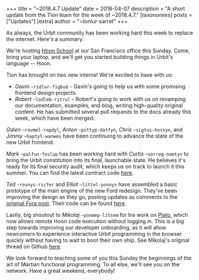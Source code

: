 +++
title = "~2018.4.7 Update"
date = 2018-04-07
description = "A short update from the Tlon team for the week of ~2018.4.7."
[taxonomies]
posts = ["Updates"]
[extra]
author = "~tonlur-sarret"
+++

As always, the Urbit community has been working hard this week to replace the internet. Here's a summary:

We're hosting [Hoon School](https://www.meetup.com/urbit-sf/events/249019207/) at our San Francisco office this Sunday. Come, bring your laptop, and we'll get you started building things in Urbit's language -- Hoon.

Tlon has brought on two new interns! We're excited to have with us:

- *Gavin* `~ridlur-figbud` - Gavin's going to help us with some promising frontend design projects.
- *Robert* `~lodleb-ritrul` - Robert's going to work with us on revamping our documentation, examples, and blog, writing
  high-quality original content. He has submitted several pull requests to the docs already this week, which have been
  merged.

*Galen* `~ravmel-ropdyl`, *Anton* `~pittyp-datfyn`, *Chris* `~sigtus-hossyn`, and *Jimmy* `~haptyl-wanwes` have been
continuing to advance the state of the new Urbit frontend.

*Mark* `~palfun-foslup` has been working hard with *Curtis* `~sorreg-namtyv` to bring the Urbit constitution into its
final, launchable state. He believes it's ready for its final security audit, which keeps us on track to launch it this
summer. You can find the latest contract code [here](https://github.com/urbit/constitution).

*Ted* `~rovnys-ricfer` and *Elliot* `~littel-ponnys` have assembled a basic prototype of the main engine of the new Ford
redesign. They've been improving the design as they go, posting updates as comments to the [original Fora
post](https://fora.urbit.org/posts/~2018.3.15..04.24.35..a47f~/). Their code can be found
[here](https://github.com/urbit/arvo/tree/ford-turbo).

Lastly, big shoutout to *Mikolaj* `~ponmep-litsem` for his work on [Plato](http://plato.urbitetorbi.org:8080/plato.html),
which now allows remote Hoon code execution without logging in. This is a big step towards improving our developer
onboarding, as it will allow newcomers to experience interactive Urbit programming in the browser quickly without having
to wait to boot their own ship. See Mikolaj's original thread on Github [here](https://github.com/urbit/docs/issues/239).

We look forward to teaching some of you this Sunday the beginnings of the art of Martian functional programming. To all
else, we'll see you on the network. Have a great weekend, everybody!
